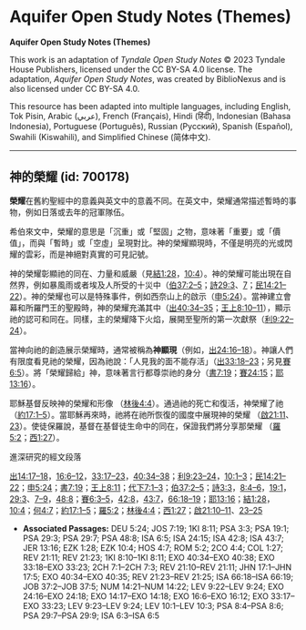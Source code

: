 # Aquifer Open Study Notes (Themes)

**Aquifer Open Study Notes (Themes)**

This work is an adaptation of *Tyndale Open Study Notes* © 2023 Tyndale House Publishers, licensed under the CC BY\-SA 4\.0 license. The adaptation, *Aquifer Open Study Notes*, was created by BiblioNexus and is also licensed under CC BY\-SA 4\.0\.

This resource has been adapted into multiple languages, including English, Tok Pisin, Arabic (عربي), French (Français), Hindi (हिंदी), Indonesian (Bahasa Indonesia), Portuguese (Português), Russian (Русский), Spanish (Español), Swahili (Kiswahili), and Simplified Chinese (简体中文).



--------------------------------

## 神的榮耀 (id: 700178)

**榮耀**在舊約聖經中的意義與英文中的意義不同。在英文中，榮耀通常描述暫時的事物，例如日落或去年的冠軍隊伍。

希伯來文中，榮耀的意思是「沉重」或「堅固」之物，意味著「重要」或「價值」，而與「暫時」或「空虛」呈現對比。神的榮耀顯現時，不僅是明亮的光或閃耀的雲彩，而是神絕對真實的可見記號。

神的榮耀彰顯祂的同在、力量和威嚴（見[結1:28](https://ref.ly/Ezek1:28)，[10:4](https://ref.ly/Ezek10:4)）。神的榮耀可能出現在自然界，例如暴風雨或者埃及人所受的十災中（[伯37:2–5](https://ref.ly/Job37:2-Job37:5)；[詩29:3](https://ref.ly/Ps29:3)、[7](https://ref.ly/Ps29:7)；[民14:21–22](https://ref.ly/Num14:21-Num14:22)）。神的榮耀也可以是特殊事件，例如西奈山上的啟示（[申5:24](https://ref.ly/Deut5:24)）。當神建立會幕和所羅門王的聖殿時，神的榮耀充滿其中（[出40:34–35](https://ref.ly/Exod40:34-Exod40:35)；[王上8:10–11](https://ref.ly/1Kgs8:10-1Kgs8:11)），顯示祂的認可和同在。同樣，主的榮耀降下火焰，展開至聖所的第一次獻祭（[利9:22–24](https://ref.ly/Lev9:22-Lev9:24)）。

當神向祂的創造展示榮耀時，通常被稱為**神顯現**（例如，[出24:16–18](https://ref.ly/Exod24:16-Exod24:18)）。神讓人們有限度看見祂的榮耀，因為祂說：「人見我的面不能存活」（[出33:18–23](https://ref.ly/Exod33:18-Exod33:23)；另見[賽6:5](https://ref.ly/Isa6:5)）。將「榮耀歸給」神，意味著言行都尊崇祂的身分（[書7:19](https://ref.ly/Josh7:19)；[賽24:15](https://ref.ly/Isa24:15)；[耶13:16](https://ref.ly/Jer13:16)）。

耶穌基督反映神的榮耀和形像 （[林後4:4](https://ref.ly/2Cor4:4)）。通過祂的死亡和復活，神榮耀了祂 （[約17:1–5](https://ref.ly/John17:1-John17:5)）。當耶穌再來時，祂將在祂所恢復的國度中展現神的榮耀 （[啟21:11](https://ref.ly/Rev21:11)、[23](https://ref.ly/Rev21:23)）。使徒保羅說，基督在基督徒生命中的同在，保證我們將分享那榮耀 （[羅5:2](https://ref.ly/Rom5:2)；[西1:27](https://ref.ly/Col1:27)）。

進深研究的經文段落

[出14:17–18](https://ref.ly/Exod14:17-Exod14:18)，[16:6–12](https://ref.ly/Exod16:6-Exod16:12)，[33:17–23](https://ref.ly/Exod33:17-Exod33:23)，[40:34–38](https://ref.ly/Exod40:34-Exod40:38)；[利9:23–24](https://ref.ly/Lev9:23-Lev9:24)，[10:1–3](https://ref.ly/Lev10:1-Lev10:3)；[民14:21–22](https://ref.ly/Num14:21-Num14:22)；[申5:24](https://ref.ly/Deut5:24)；[書7:19](https://ref.ly/Josh7:19)；[王上8:11](https://ref.ly/1Kgs8:11)；[代下7:1–3](https://ref.ly/2Chr7:1-2Chr7:3)；[伯37:2–5](https://ref.ly/Job37:2-Job37:5)；[詩3:3](https://ref.ly/Ps3:3)，[8:4–6](https://ref.ly/Ps8:4-Ps8:6)，[19:1](https://ref.ly/Ps19:1)，[29:3](https://ref.ly/Ps29:3)、[7–9](https://ref.ly/Ps29:7-Ps29:9)，[48:8](https://ref.ly/Ps48:8)；[賽6:3–5](https://ref.ly/Isa6:3-Isa6:5)，[42:8](https://ref.ly/Isa42:8)，[43:7](https://ref.ly/Isa43:7)，[66:18–19](https://ref.ly/Isa66:18-Isa66:19)；[耶13:16](https://ref.ly/Jer13:16)；[結1:28](https://ref.ly/Ezek1:28)，[10:4](https://ref.ly/Ezek10:4)；[何4:7](https://ref.ly/Hos4:7)；[約17:1–5](https://ref.ly/John17:1-John17:5)；[羅5:2](https://ref.ly/Rom5:2)；[林後4:4](https://ref.ly/2Cor4:4)；[西1:27](https://ref.ly/Col1:27)；[啟21:10–11](https://ref.ly/Rev21:10-Rev21:11)、[23–25](https://ref.ly/Rev21:23-Rev21:25)

* **Associated Passages:** DEU 5:24; JOS 7:19; 1KI 8:11; PSA 3:3; PSA 19:1; PSA 29:3; PSA 29:7; PSA 48:8; ISA 6:5; ISA 24:15; ISA 42:8; ISA 43:7; JER 13:16; EZK 1:28; EZK 10:4; HOS 4:7; ROM 5:2; 2CO 4:4; COL 1:27; REV 21:11; REV 21:23; 1KI 8:10–1KI 8:11; EXO 40:34–EXO 40:38; EXO 33:18–EXO 33:23; 2CH 7:1–2CH 7:3; REV 21:10–REV 21:11; JHN 17:1–JHN 17:5; EXO 40:34–EXO 40:35; REV 21:23–REV 21:25; ISA 66:18–ISA 66:19; JOB 37:2–JOB 37:5; NUM 14:21–NUM 14:22; LEV 9:22–LEV 9:24; EXO 24:16–EXO 24:18; EXO 14:17–EXO 14:18; EXO 16:6–EXO 16:12; EXO 33:17–EXO 33:23; LEV 9:23–LEV 9:24; LEV 10:1–LEV 10:3; PSA 8:4–PSA 8:6; PSA 29:7–PSA 29:9; ISA 6:3–ISA 6:5


